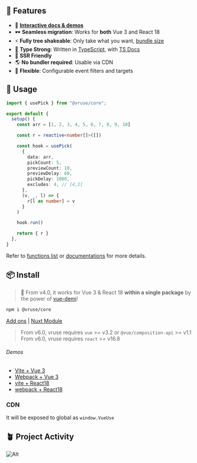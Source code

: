 ## 🚀 Features

- 🎪 [**Interactive docs & demos**](https://vueuse.org)
- 🕶 **Seamless migration**: Works for **both** Vue 3 and React 18
- ⚡ **Fully tree shakeable**: Only take what you want, [bundle size](https://vueuse.org/export-size)
- 🦾 **Type Strong**: Written in [TypeScript](https://www.typescriptlang.org/), with [TS Docs](https://github.com/microsoft/tsdoc)
- 🔋 **SSR Friendly**
- 🌎 **No bundler required**: Usable via CDN
- 🔩 **Flexible**: Configurable event filters and targets
<!-- - 🔌 **Optional [Add-ons](https://vueuse.org/add-ons)**: Router, Firebase, RxJS, etc. -->

## 🦄 Usage

```ts
import { usePick } from "@vruse/core";

export default {
  setup() {
    const arr = [1, 2, 3, 4, 5, 6, 7, 8, 9, 10]

    const r = reactive<number[]>([])

    const hook = usePick(
      {
        data: arr,
        pickCount: 5,
        previewCount: 10,
        previewDelay: 60,
        pickDelay: 1000,
        excludes: 4, // [4,2]
      },
      (v, _, l) => {
        r[l as number] = v
      }
    )

    hook.run()

    return { r }
  },
}
```

Refer to [functions list](https://vueuse.org/functions) or [documentations](https://vueuse.org/) for more details.

## 📦 Install

> 🎩 From v4.0, it works for Vue 3 & React 18 **within a single package** by the power of [vue-demi](https://github.com/vueuse/vue-demi)!

```bash
npm i @vruse/core
```

[Add ons](https://vueuse.org/add-ons.html) | [Nuxt Module](https://vueuse.org/guide/index.html#nuxt)

> From v6.0, vruse requires `vue` >= v3.2 or `@vue/composition-api` >= v1.1
> <br/>
> From v6.0, vruse requires `react` >= v16.8

###### Demos

- [Vite + Vue 3](https://github.com/vueuse/vueuse-vite-starter)
- [Webpack + Vue 3](https://github.com/vueuse/vueuse-vue3-example)
- [vite + React18](https://github.com/antfu/vitesse-nuxt-bridge)
- [webpack + React18](https://github.com/antfu/vitesse-nuxt-bridge)

### CDN

It will be exposed to global as `window.VueUse`

## 🪴 Project Activity

![Alt](https://repobeats.axiom.co/api/embed/a406ba7461a6a087dbdb14d4395046c948d44c51.svg "Repobeats analytics image")
